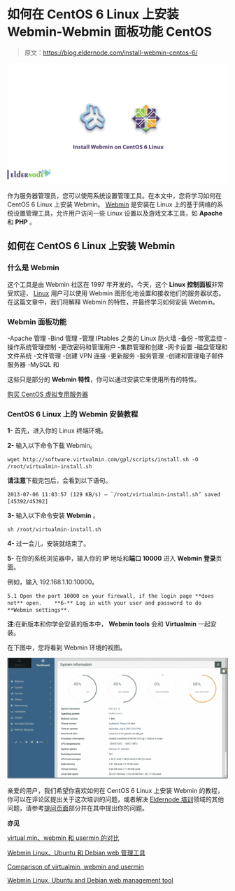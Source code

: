 # 如何在 CentOS 6 Linux 上安装 Webmin-Webmin 面板功能 CentOS

> 原文：<https://blog.eldernode.com/install-webmin-centos-6/>

![How to install Webmin on CentOS 6 Linux](img/09cc3dbf3bc4234e26105d0da0ff1143.png)

作为服务器管理员，您可以使用系统设置管理工具。在本文中，您将学习如何在 CentOS 6 Linux 上安装 Webmin。 [Webmin](http://www.webmin.com/) 是安装在 Linux 上的基于网络的系统设置管理工具，允许用户访问一些 Linux 设置以及游戏文本工具，如 **Apache** 和 **PHP** 。

## 如何在 CentOS 6 Linux 上安装 Webmin

### 什么是 Webmin

这个工具是由 Webmin 社区在 1997 年开发的。今天，这个 **Linux 控制面板**非常受欢迎， [Linux](https://blog.eldernode.com/tag/linux/) 用户可以使用 Webmin 图形化地设置和接收他们的服务器状态。在这篇文章中，我们将解释 Webmin 的特性，并最终学习如何安装 Webmin。

### Webmin 面板功能

-Apache 管理
-Bind 管理
-管理 IPtables 之类的 Linux 防火墙
-备份
-带宽监控
-操作系统管理控制
-更改密码和管理用户
-集群管理和创建
-网卡设置
-磁盘管理和文件系统
-文件管理
-创建 VPN 连接
-更新服务
-服务管理
-创建和管理电子邮件服务器
-MySQL 和

这些只是部分的 **Webmin 特性**，你可以通过安装它来使用所有的特性。

[购买 CentOS 虚拟专用服务器](https://eldernode.com/centos-vps/)

### CentOS 6 Linux 上的 Webmin 安装教程

**1-** 首先，进入你的 Linux 终端环境。

**2-** 输入以下命令下载 Webmin。

```
wget http://software.virtualmin.com/gpl/scripts/install.sh -O /root/virtualmin-install.sh
```

**请注意**下载完包后，会看到以下语句。

```
2013-07-06 11:03:57 (129 KB/s) – `/root/virtualmin-install.sh’ saved [45392/45392]
```

**3-** 输入以下命令安装 **Webmin** 。

```
sh /root/virtualmin-install.sh
```

**4-** 过一会儿，安装就结束了。

**5-** 在你的系统浏览器中，输入你的 **IP** 地址和**端口 10000** 进入 **Webmin 登录**页面。

例如，输入 192.168.1.10:10000。

```
5.1 Open the port 10000 on your firewall, if the login page **does not** open.    **6-** Log in with your user and password to do **Webmin settings**.
```

**注**:在新版本和你学会安装的版本中， **Webmin tools** 会和 **Virtualmin** 一起安装。

在下图中，您将看到 Webmin 环境的视图。

![webmin dashboard on centos](img/b9b38edf43dd874e6e8957f67d40fe4d.png)

亲爱的用户，我们希望你喜欢如何在 CentOS 6 Linux 上安装 Webmin 的教程，你可以在评论区提出关于这次培训的问题，或者解决 [Eldernode 培训](https://eldernode.com/blog/)领域的其他问题，请参考[提问页面](https://eldernode.com/ask)部分并在其中提出你的问题。

**亦见**

[virtual min、webmin 和 usermin 的对比](https://eldernode.com/virtualmin-webmin-and-usermin/)

[Webmin Linux、Ubuntu 和 Debian web 管理工具](https://eldernode.com/webmin-linux-ubuntu-and-debian/)

[Comparison of virtualmin, webmin and usermin](https://eldernode.com/virtualmin-webmin-and-usermin/)

[Webmin Linux, Ubuntu and Debian web management tool](https://eldernode.com/webmin-linux-ubuntu-and-debian/)